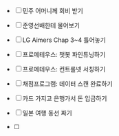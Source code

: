 - [ ] 민주 어머니께 회비 받기
- [ ] 준영선배한테 물어보기
- [ ] LG Aimers Chap 3~4 틀어놓기
- [ ] 프로메테우스: 챗봇 파인튜닝하기
- [ ] 프로메테우스: 컨트롤넷 서칭하기
- [ ] 채점프로그램: 데이터 스캔 완료하기

- [ ] 카드 가지고 은행가서 돈 입금하기
- [ ] 일본 여행 동선 짜기
- [ ] 